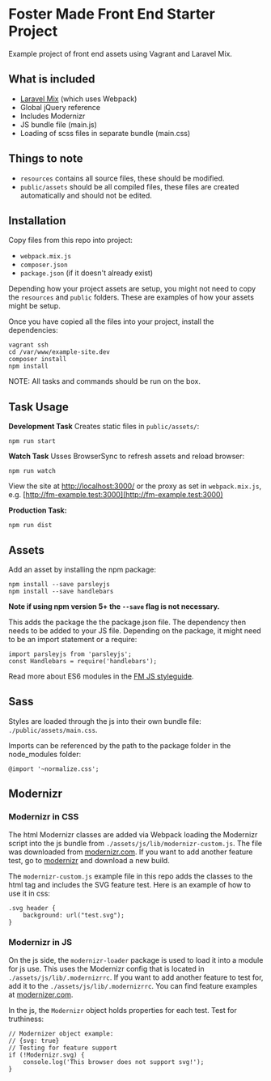 # Foster Made Front End Starter Project

Example project of front end assets using Vagrant and Laravel Mix.

## What is included

* [Laravel Mix](https://github.com/JeffreyWay/laravel-mix) (which uses Webpack)
* Global jQuery reference
* Includes Modernizr
* JS bundle file (main.js)
* Loading of scss files in separate bundle (main.css)

## Things to note

* `resources` contains all source files, these should be modified.
* `public/assets` should be all compiled files, these files are created automatically and should not be edited.

## Installation

Copy files from this repo into project:
* `webpack.mix.js`
* `composer.json`
* `package.json` (if it doesn't already exist)

Depending how your project assets are setup, you might not need to copy the `resources` and `public` folders. These are examples of how your assets might be setup.

Once you have copied all the files into your project, install the dependencies:
```
vagrant ssh
cd /var/www/example-site.dev
composer install
npm install
```

NOTE: All tasks and commands should be run on the box.

## Task Usage
**Development Task**
Creates static files in `public/assets/`:
```
npm run start
```
**Watch Task**
Usses BrowserSync to refresh assets and reload browser:
```
npm run watch
```

View the site at [http://localhost:3000/](http://localhost:3000/) or the proxy as set in `webpack.mix.js`, e.g. [http://fm-example.test:3000](http://fm-example.test:3000)

**Production Task:**
```
npm run dist
```

## Assets
Add an asset by installing the npm package:
```
npm install --save parsleyjs
npm install --save handlebars
```
__Note if using npm version 5+ the `--save` flag is not necessary.__

This adds the package the the package.json file. The dependency then needs to be added to your JS file. Depending on the package, it might need to be an import statement or a require:

```
import parsleyjs from 'parsleyjs';
const Handlebars = require('handlebars');
```
Read more about ES6 modules in the [FM JS styleguide]().

## Sass
Styles are loaded through the js into their own bundle file: `./public/assets/main.css`.

Imports can be referenced by the path to the package folder in the node_modules folder:
```
@import '~normalize.css';
```

## Modernizr
### Modernizr in CSS
The html Modernizr classes are added via Webpack loading the Modernizr script into the js bundle from `./assets/js/lib/modernizr-custom.js`. The file was downloaded from [modernizr.com](https://modernizr.com/download?svg-dontmin-printshiv-setclasses-shiv). If you want to add another feature test, go to [modernizr](https://modernizr.com/download?svg-dontmin-printshiv-setclasses-shiv) and download a new build.

The `modernizr-custom.js` example file in this repo adds the classes to the html tag and includes the SVG feature test. Here is an example of how to use it in css:
```
.svg header {
    background: url("test.svg");
}
```

### Modernizr in JS
On the js side, the `modernizr-loader` package is used to load it into a module for js use. This uses the Modernizr config that is located in `./assets/js/lib/.modernizrrc`. If you want to add another feature to test for, add it to the `./assets/js/lib/.modernizrrc`. You can find feature examples at [modernizer.com](https://modernizr.com/download?svg-dontmin-printshiv-setclasses-shiv).

In the js, the `Modernizr` object holds properties for each test. Test for truthiness:

```
// Modernizer object example:
// {svg: true}
// Testing for feature support
if (!Modernizr.svg) {
    console.log('This browser does not support svg!');
}
```

